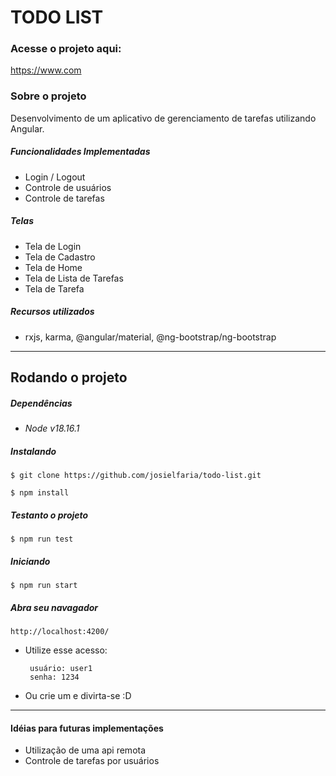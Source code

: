 # TODO LIST

### Acesse o projeto aqui: 

https://www.com

### Sobre o projeto

Desenvolvimento de um aplicativo de gerenciamento de tarefas utilizando Angular.

##### Funcionalidades Implementadas

- Login / Logout
- Controle de usuários
- Controle de tarefas

##### Telas

- Tela de Login
- Tela de Cadastro
- Tela de Home
- Tela de Lista de Tarefas
- Tela de Tarefa

##### Recursos utilizados

- rxjs, karma, @angular/material, @ng-bootstrap/ng-bootstrap

---

## Rodando o projeto

##### Dependências

- _Node v18.16.1_

##### Instalando

    $ git clone https://github.com/josielfaria/todo-list.git

    $ npm install

##### Testanto o projeto

    $ npm run test

##### Iniciando

    $ npm run start

##### Abra seu navagador

    http://localhost:4200/

- Utilize esse acesso:

       usuário: user1
       senha: 1234

- Ou crie um e divirta-se :D

---

#### Idéias para futuras implementações

- Utilização de uma api remota
- Controle de tarefas por usuários